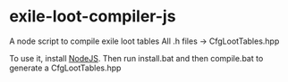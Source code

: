 # exile-loot-compiler-js
A node script to compile exile loot tables
All .h files -> CfgLootTables.hpp

To use it, install [NodeJS](https://nodejs.org/en/).
Then run install.bat and then compile.bat to generate a CfgLootTables.hpp